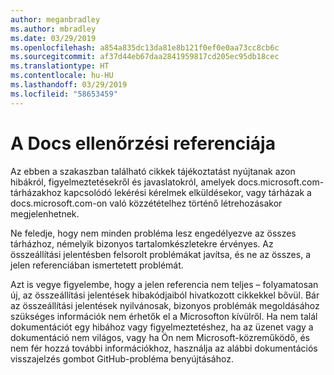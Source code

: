 ```yaml
---
author: meganbradley
ms.author: mbradley
ms.date: 03/29/2019
ms.openlocfilehash: a854a835dc13da81e8b121f0ef0e0aa73cc8cb6c
ms.sourcegitcommit: af37d44eb67daa2841959817cd205ec95db18cec
ms.translationtype: HT
ms.contentlocale: hu-HU
ms.lasthandoff: 03/29/2019
ms.locfileid: "58653459"
---
```

# <a name="docs-validation-reference"></a>A Docs ellenőrzési referenciája

Az ebben a szakaszban található cikkek tájékoztatást nyújtanak azon hibákról, figyelmeztetésekről és javaslatokról, amelyek docs.microsoft.com-tárházakhoz kapcsolódó lekérési kérelmek elküldésekor, vagy tárházak a docs.microsoft.com-on való közzétételhez történő létrehozásakor megjelenhetnek.

Ne feledje, hogy nem minden probléma lesz engedélyezve az összes tárházhoz, némelyik bizonyos tartalomkészletekre érvényes. Az összeállítási jelentésben felsorolt problémákat javítsa, és ne az összes, a jelen referenciában ismertetett problémát.

Azt is vegye figyelembe, hogy a jelen referencia nem teljes – folyamatosan új, az összeállítási jelentések hibakódjaiból hivatkozott cikkekkel bővül. Bár az összeállítási jelentések nyilvánosak, bizonyos problémák megoldásához szükséges információk nem érhetők el a Microsofton kívülről. Ha nem talál dokumentációt egy hibához vagy figyelmeztetéshez, ha az üzenet vagy a dokumentáció nem világos, vagy ha Ön nem Microsoft-közreműködő, és nem fér hozzá további információkhoz, használja az alábbi dokumentációs visszajelzés gombot GitHub-probléma benyújtásához.